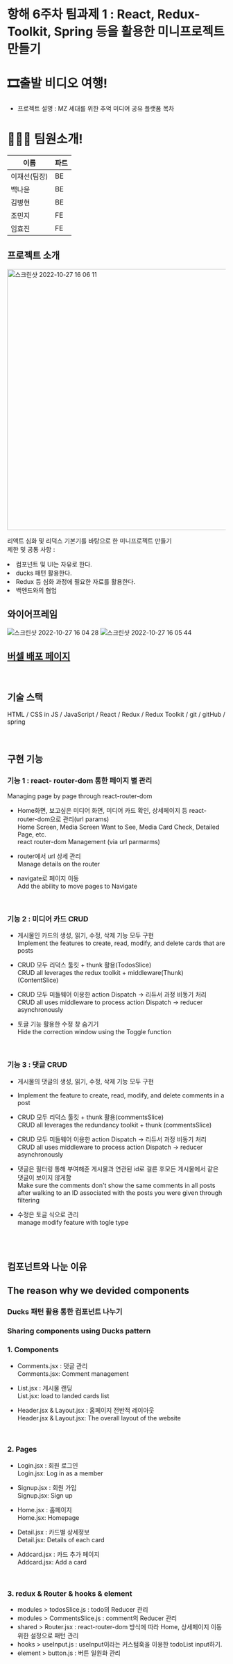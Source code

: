 # 항해 6주차 팀과제 1 : React, Redux-Toolkit, Spring 등을 활용한 미니프로젝트 만들기
# 🎞출발 비디오 여행!
- 프로젝트 설명 : MZ 세대를 위한 추억 미디어 공유 플랫폼
목차
# 👨‍👧‍👧 팀원소개!
|이름|파트|
|--|--|
|이재선(팀장)|BE|
|백나윤|BE|
|김병현|BE|
|조민지|FE|
|임효진|FE|

## 프로젝트 소개
<img width="600" alt="스크린샷 2022-10-27 16 06 11" src="https://user-images.githubusercontent.com/86904667/198214534-3e3c77fc-d9fd-42e4-8f68-813dff3e4f74.png">

<p align="justify">
리액트 심화 및 리덕스 기본기를 바탕으로 한 미니프로젝트 만들기<br>
제한 및 공통 사항 : <br>
  <li> 컴포넌트 및 UI는 자유로 한다.</li>
  <li> ducks 패턴 활용한다.</li>
  <li> Redux 등 심화 과정에 필요한 자료를 활용한다.</li>
  <li> 백엔드와의 협업 </li>
</p>

## 와이어프레임 

![스크린샷 2022-10-27 16 04 28](https://user-images.githubusercontent.com/86904667/198214202-2ec96347-23d3-4e3f-b8f1-aa1bb931a714.png)
![스크린샷 2022-10-27 16 05 44](https://user-images.githubusercontent.com/86904667/198214456-01e30725-2229-447f-80e9-01d0720f18bf.png)


## <a href="https://hanghae-w6.vercel.app/">버셀 배포 페이지</a>

<br>

## 기술 스택

HTML / CSS in JS / JavaScript / React / Redux / Redux Toolkit / git / gitHub / spring

<br>


## 구현 기능


### 기능 1 : react- router-dom 통한 페이지 별 관리<br>
Managing page by page through react-router-dom

- Home화면, 보고싶은 미디어 화면, 미디어 카드 확인, 상세페이지 등 react-router-dom으로 관리(url params)<br>
  Home Screen, Media Screen Want to See, Media Card Check, Detailed Page, etc. <br>
  react router-dom Management (via url parmarms)

- router에서 url 상세 관리<br>
  Manage details on the router

- navigate로 페이지 이동<br>
  Add the ability to move pages to Navigate

<br>

### 기능 2 : 미디어 카드 CRUD

- 게시물인 카드의 생성, 읽기, 수정, 삭제 기능 모두 구현<br>
  Implement the features to create, read, modify, and delete cards that are posts

- CRUD 모두 리덕스 툴킷 + thunk 활용(TodosSlice)<br>
  CRUD all leverages the redux toolkit + middleware(Thunk) (ContentSlice)

- CRUD 모두 미들웨어 이용한 action Dispatch -> 리듀서 과정 비동기 처리<br>
  CRUD all uses middleware to process action Dispatch -> reducer asynchronously

- 토글 기능 활용한 수정 창 숨기기<br>
  Hide the correction window using the Toggle function


<br>

### 기능 3 : 댓글 CRUD

- 게시물의 댓글의 생성, 읽기, 수정, 삭제 기능 모두 구현<br>
- Implement the feature to create, read, modify, and delete comments in a post


- CRUD 모두 리덕스 툴킷 + thunk 활용(commentsSlice)<br>
  CRUD all leverages the redundancy toolkit + thunk (commentsSlice)

- CRUD 모두 미들웨어 이용한 action Dispatch -> 리듀서 과정 비동기 처리<br>
  CRUD all uses middleware to process action Dispatch -> reducer asynchronously

- 댓글은 필터링 통해 부여해준 게시물과 연관된 id로 걸른 후모든 게시물에서 같은 댓글이 보이지 않게함<br>
  Make sure the comments don't show the same comments in all posts after walking to an ID associated with the posts you were given through filtering


- 수정은 토글 식으로 관리<br>
manage modify feature with togle type
<br>

<br>

## 컴포넌트와 나눈 이유
## The reason why we devided components

### Ducks 패턴 활용 통한 컴포넌트 나누기
### Sharing components using Ducks pattern

### 1. Components
- Comments.jsx : 댓글 관리<br>
  Comments.jsx: Comment management

- List.jsx : 게시물 랜딩<br>
  List.jsx: load to landed cards list

- Header.jsx & Layout.jsx : 홈페이지 전반적 레이아웃<br>
  Header.jsx & Layout.jsx: The overall layout of the website


<br>

### 2. Pages
- Login.jsx : 회원 로그인<br>
  Login.jsx: Log in as a member

- Signup.jsx : 회원 가입<br>
  Signup.jsx: Sign up

- Home.jsx : 홈페이지<br>
  Home.jsx: Homepage

- Detail.jsx : 카드별 상세정보<br>
  Detail.jsx: Details of each card

- Addcard.jsx : 카드 추가 페이지<br>
Addcard.jsx: Add a card


<br>

### 3. redux & Router & hooks & element
- modules > todosSlice.js : todo의 Reducer 관리
- modules > CommentsSlice.js : comment의 Reducer 관리
- shared > Router.jsx : react-router-dom 방식에 따라 Home, 상세페이지 이동 위한 설정으로 패턴 관리
- hooks > useInput.js : useInput이라는 커스텀훅을 이용한 todoList input하기.
- element > button.js : 버튼 일원화 관리

<br>


<br>

<p align="justify">

</p>

<br>

## 라이센스

Copyright 2022. hang-hae99 9th W5 team 3. all rights reserved.
